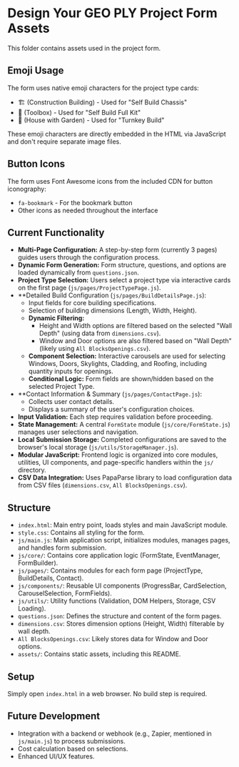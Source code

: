 # Design Your GEO PLY Project Form Assets

This folder contains assets used in the project form.

## Emoji Usage

The form uses native emoji characters for the project type cards:

- 🏗️ (Construction Building) - Used for "Self Build Chassis"
- 🧰 (Toolbox) - Used for "Self Build Full Kit"
- 🏡 (House with Garden) - Used for "Turnkey Build"

These emoji characters are directly embedded in the HTML via JavaScript and don't require separate image files.

## Button Icons

The form uses Font Awesome icons from the included CDN for button iconography:

- `fa-bookmark` - For the bookmark button
- Other icons as needed throughout the interface

## Current Functionality

*   **Multi-Page Configuration:** A step-by-step form (currently 3 pages) guides users through the configuration process.
*   **Dynamic Form Generation:** Form structure, questions, and options are loaded dynamically from `questions.json`.
*   **Project Type Selection:** Users select a project type via interactive cards on the first page (`js/pages/ProjectTypePage.js`).
*   **Detailed Build Configuration (`js/pages/BuildDetailsPage.js`):
    *   Input fields for core building specifications.
    *   Selection of building dimensions (Length, Width, Height).
    *   **Dynamic Filtering:**
        *   Height and Width options are filtered based on the selected "Wall Depth" (using data from `dimensions.csv`).
        *   Window and Door options are also filtered based on "Wall Depth" (likely using `All BlocksOpenings.csv`).
    *   **Component Selection:** Interactive carousels are used for selecting Windows, Doors, Skylights, Cladding, and Roofing, including quantity inputs for openings.
    *   **Conditional Logic:** Form fields are shown/hidden based on the selected Project Type.
*   **Contact Information & Summary (`js/pages/ContactPage.js`):
    *   Collects user contact details.
    *   Displays a summary of the user's configuration choices.
*   **Input Validation:** Each step requires validation before proceeding.
*   **State Management:** A central `FormState` module (`js/core/FormState.js`) manages user selections and navigation.
*   **Local Submission Storage:** Completed configurations are saved to the browser's local storage (`js/utils/StorageManager.js`).
*   **Modular JavaScript:** Frontend logic is organized into core modules, utilities, UI components, and page-specific handlers within the `js/` directory.
*   **CSV Data Integration:** Uses PapaParse library to load configuration data from CSV files (`dimensions.csv`, `All BlocksOpenings.csv`).

## Structure

*   `index.html`: Main entry point, loads styles and main JavaScript module.
*   `style.css`: Contains all styling for the form.
*   `js/main.js`: Main application script, initializes modules, manages pages, and handles form submission.
*   `js/core/`: Contains core application logic (FormState, EventManager, FormBuilder).
*   `js/pages/`: Contains modules for each form page (ProjectType, BuildDetails, Contact).
*   `js/components/`: Reusable UI components (ProgressBar, CardSelection, CarouselSelection, FormFields).
*   `js/utils/`: Utility functions (Validation, DOM Helpers, Storage, CSV Loading).
*   `questions.json`: Defines the structure and content of the form pages.
*   `dimensions.csv`: Stores dimension options (Height, Width) filterable by wall depth.
*   `All BlocksOpenings.csv`: Likely stores data for Window and Door options.
*   `assets/`: Contains static assets, including this README.

## Setup

Simply open `index.html` in a web browser. No build step is required.

## Future Development

*   Integration with a backend or webhook (e.g., Zapier, mentioned in `js/main.js`) to process submissions.
*   Cost calculation based on selections.
*   Enhanced UI/UX features.
